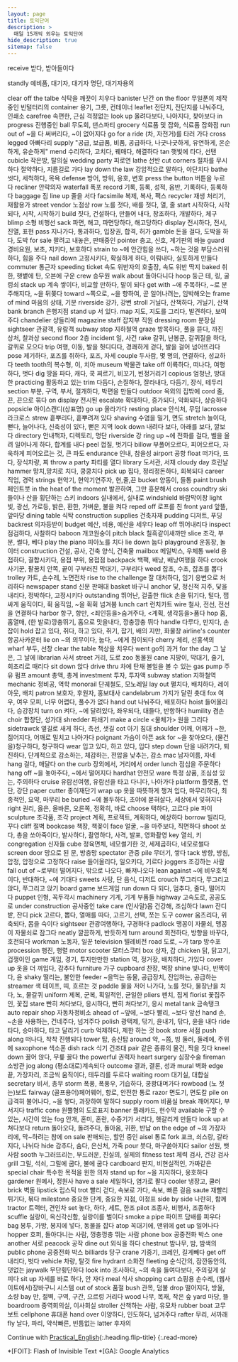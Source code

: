 ```yaml
---
layout: page
title: 토익단어
description: >
  매일 15개씩 외우는 토익단어
hide_description: true
sitemap: false
---
```

receive	받다, 받아들이다 

standly	예비품, 대기자, 대기자 명단, 대기자용의

clear off the talbe	식탁을 깨끗이 치우다
banister	난간
on the floor	무일푼의 제작중인 빈털터리의
container	용기, 그릇, 컨테이너
leaflet	전단지, 전단지를 나눠주다, 인쇄소
carefree	속편한, 근심 걱정없는
look up	올려다보다, 나아지다, 찾아보다
in progress	진행중인
ball	무도회, 댄스파티
grocery	식료품 및 잡화, 식료품 잡화점
run out of	~을 다 써버리다, ~이 없어지다
go for a ride	(차, 자전거)를 타러 가다
cross legged	아빠다리
supply	"공급, 보급품, 비품, 공급하다, 나긋나긋하게, 
유연하게, 온순하게, 유순하게"
mend	수리하다, 고치다, 꿰매다, 해결하다
tan	햇빛에 타다, 선탠
cubicle	작은방, 탈의실
wedding party	피로연
lathe	선반
cut corners	절차를 무시하다 절약하다, 지름길로 가다
lay down the law	강압적으로 말하다, 야단치다
bathe	씻다, 세척하다, 목욕
defense	방어, 방위, 옹호, 변호
press the button	버튼을 누르다
recliner	안락의자
waterfall	폭포
record	기록, 등록, 성적, 음반, 기록하다, 등록하다
baggage	짐
line up	줄을 서다
facsimile	복제, 복사, 팩스
recycler	재생 처리기, 재활용가
street vendor	노점상
row	노를 젓다, 배를 젓다, 열, 줄
start	시작하다, 시작되다, 시작, 시작하기
build	짓다, 건설하다, 만들어 내다, 창조하다, 개발하다, 체구
blimp	소형 비행선
sack	파면, 해고, 파면당하다, 해고당하다
display	전시하다, 전시, 진열, 표현
pass	지나가다, 통과하다, 입장권, 합격, 허가
gamble	돈을 걸다, 도박을 하다, 도박
for sale	팔려고 내놓은, 판매중인
pointer	충고, 신호, 계기판의 바늘
guard	경비요원, 보초, 지키다, 보호하다
strain to	~에 안간힘을 쓰다, ~하는 것을 부담스러워 하다, 힘을 주다
nail down	고정시키다, 확실하게 하다, 이뤄내다, 실토하게 만들다
commuter	통근자
speeding ticket	속도 위반자의 호출장, 속도 위반 딱지
baked	취한, 햇볕에 탄, 오븐에 구운
crew	승무원
walk about	돌아다니다
hoop	둥근 테, 링, 굴렁쇠
stack up	계속 쌓이다, 비교할 만하다, 말이 되다
get with	~에 주목하다, ~로 분주해지다, ~을 뒤쫒다
toward	~쪽으로, ~을 향하여, 곧 일어나려는, 임박해오는
frame of mind	마음의 상태, 기분
riverside	강가, 강변
stroll	거닐다, 산책하다, 거닐기, 산책
bank branch	은행지점
stand up	서 있다.
map	지도, 지도를 그리다, 발견하다, 보여주다
chandelier	샹들리에
magazine staff	잡지부 직원
dressing room	분장실
sightseer	관광객, 유람객
subway stop	지하철역
graze	방목하다, 풀을 뜯다, 까진 상처, 찰과상
second floor	2층
incident	일, 사건
rake	갈퀴, 난봉쿤, 갈퀴질을 하다, 갈퀴로 모으다
trip	여행, 이동, 발을 헛디디다, 경쾌하게 걷다, 발을 걸어 넘어뜨리다
pose	제기하다, 포즈를 취하다, 포즈, 자세
couple	두사람, 몇 명의, 연결하다, 성교하다
teeth	tooth의 복수형, 이, 치아
museum	박물관
take off	이륙하다, 떠나다, 여행하다, 벗다
dig	땅을 파다, 캐다, 쿡 찌르기, 비꼬기, 빈정거리기
copious	엄청난, 방대한
practicing	활동하고 있는
trim	다듬다, 손질하다, 잘라내다, 다듬기, 장식, 테두리
section	부분, 구역, 부서, 절개하다, 박편을 만들다
outdoor	옥외의 집밖에
cord	줄, 끈, 끈으로 묶다
on display	전시된
escalate	확대하다, 증가되다, 악화되다, 상승하다
popsicle	아이스캔디(상표명)
go up	올라가다
resting place	안식처, 무덤
lacrosse	라크로스
strew	흩뿌리다, 흩뿌려져 있다
shaving	수염을 밀기, 면도
stretch	늘이다, 뻗다, 늘어나다, 신축성이 있다, 뻗은 지역
look down	내려다 보다, 아래를 보다, 깔보다
directory	안내책자, 디렉토리, 명단
riverside	강
ring up	~에 전화를 걸다, 벨을 올려 일어나게 하다, 합계를 내다
peel	껍질, 벗기다
billow	부풀어오르다, 피어오르다, 자욱하게 피어오르는 것, 큰 파도
endurance	인내, 참을성
airport	공항
float	떠가다, 뜨다, 장식차량, 찌
throw a party	파티를 열다
library	도서관, 서재
cloudy day	흐린날
hammer	망치,망치로 치다, 쿵쿵치다
pick up	집다, 정리정돈하다, 회복되다
career	직업, 경력
strings	현악기, 현악기연주자, 현,줄,끈
bucket	양동이, 들통
paint brush	페인트붓
in the heat of the moment	발끈하여, 그만 흥분해서
cross coundtry ski	들이나 산을 횡단하는 스키
indoors	실내에서, 실내로
windshield	바람막이창
light	빛, 광선, 가로등, 밝은, 환한, 가벼운, 불을 켜다
reped off	로프를 친
front yard	앞뜰, 앞마당
dining table	식탁
construction supplies	건축자재
pudding	디저트, 푸딩
backrest	의자등받이
budget	예산, 비용, 예산을 세우다
leap off	뛰어내리다
inspect	점검하다, 사찰하다
baboon	개코원숭이
pitch black	칠흑같이새까만
slice	조각, 부분, 썰다, 베다
play the piano	피아노를 치다
lie down	눕다
playground	운동장, 놀이터
construction	건설, 공사, 건축 양식, 건축물
mailbox	메일박스, 우체통
weld	용접하다, 결합시키다, 용접 부위, 용접점
backpack	백팩, 배낭, 배낭여행을 하다
crook	사기꾼, 팔꿈치 안쪽, 끝이 구부러진 막대기, 구부리다
weed	잡초, 수초, 잡초를 뽑다
trolley	카트, 손수레, 노면전차
rise to the challenge	잘 대처하다, 임기 응변으로 처리하다
newspaper stand	신문 판매대
basket	바구니
anchor	닻, 정신적 지주, 닻을 내리다, 정박하다, 고정시키다
outstanding	뛰어난, 걸출한
flick	손을 튀기다, 털다, 잽싸게 움직이다, 휙 움직임, ~을 휙휙 넘겨봄
lunch cart	런치카트
wire	철사, 전선, 전선을 연결하다
harbor	항구, 항만, <죄인등을>숨겨주다, <계획, 생각등을>품다
hop	홉, 홉열매, (한 발로)깡충뛰기, 홉으로 맛을내다, 깡충깡충 뛰다
handle	다루다, 만지다, 손잡이
hold	잡고 있다, 쥐다, 하고 있다, 쥐기, 잡기, 배의 지만, 화물창
airline's counter	항공사카운터
lie on	~의 의무이다, 눕다, ~에게 짐이되다
cherry	체리, 선홍색의
wharf	부두, 선창
clear the table	책상을 치우다
went	go의 과거
for the day	그 날은, 그 날에
librarian	사서
street	거리, 도로
zoo	동물원
cane	지팡이, 막대기, 줄기, 회초리로 때리다
sit down	앉다
drive thru	차에 탄채 볼일을 볼 수 있는
gas pump	주유 펌프
amount	총액, 총계
investment	투자, 투자액
subway station	지하철역
mechanic	정비공, 역학
monorail	단궤철도, 모노레일
lay out	펼치다, 배치하다, 레이아웃, 배치
patron	보호자, 후원자, 홍보대사
candelabrum	가지가 달린 촛대
fox	여우, 여우 모피, 너무 어렵다, 풀수가 없다
hand out	나눠주다, 배포하다
hoist	들어올리다, 승강장치
turn on	켜다, ~에 달려있다, 좌우되다, 대들다, 반항하다
humility	겸손
choir	합창단, 성가대
shredder	파쇄기
make a circle	<물체가> 원을 그리다
sidetrawck	옆길로 새게 하다, 측선, 샛길
cot	아기 침대
shoulder	어깨, 어깨가 ~한, 짊어지다, 어깨로 밀치고 나아가다
poignant	가슴이 아픈
ask for	~을 찾아오다, (물건을)청구하다, 청구하다
wear	입고 있다, 하고 있다, 입다
step down	단을 내려가다, 퇴진하다, 단계적으로 감소하는, 체감하는, 전압을 낮추는, 감소
mac	남자이름, 자네
hang	걸다, 매달다
on the curb	장외에서, 거리에서
order lunch	점심을 주문하다
hang off	~을 놓아주다, ~에서 떨어지다
hardhat	안전모
ware	특정 상품, 조심성 있는, 주의하다
cruise	유람선여행, 유람선을 타고 다니다, 나아가다
platform	플랫폼, 연단, 강단
paper cutter	종이재단기
wrap up	옷을 따뜻하게 챙겨 입다, 마무리하다, 최종적인, 요약, 마무리
be buried	~에 몰두하다, 초야에 묻혀살다, 세상에서 잊혀지다
right	권리, 옳은, 올바른, 오른쪽, 정확히, 바로
choose	택하다, 고르다
pie	파이
sculpture	조각품, 조각
project	계획, 프로젝트, 계획하다, 예상하다
borrow	빌리다, 꾸다
cliff	절벽
bookcase	책장, 책꽂이
face	얼굴, ~을 마주보다, 직면하다
shoot	쏘다, 총을 쏘아죽이다, 발사하다, 촬영하다, 사격, 발포, 영화촬영
key	열쇠, 키
congregation	신자들
cube	정육면체, 네모썰기한 것, 세제곱하다, 네모로썰다
screen door	망으로 된 문, 방충망
spectator	관중
pile	무더기, 쌓다
tack	방향, 방침, 압정, 압정으로 고정하다
raise	들어올리다, 일으키다, 기르다
joggers	조깅하는 사람
fall out of	~로부터 떨어지다, 밖으로 나오다, 빠져나오다
lean against	~에 비우호적이다, 반대하다, ~에 기대다
sweets	사탕, 단 음식, 디저트
crouch	쭈그리다, 쭈그리고 앉다, 쭈그리고 앉기
board game	보드게임
run down	다 되다, 멈추다, 줄다, 떨어지다
puppet	인형, 꼭두각시
machinery	기계, 기계 부품들
highway	고속도로, 공공도로
under construction	공사중인
take care	(인사말)몸 건강해, 조심하다
lawn	잔디밭, 잔디
pick 	고르다, 뽑다, 열매를 따다, 고르기, 선택, 쪼는 도구
cower	움츠리다, 위축되다, 몸을 숙이다
sightseer	관광여행하다, 구경하다
padlock	맹꽁이 자물쇠, 맹꽁이 자물쇠로 잠그다
neatly	깔끔하게, 반듯하게
turn around	회전하다, 방향을 바꾸다, 호전되다
workman	노동자, 일꾼
television	텔레비전
road	도로, ~가
tarp	방수포
procession	행진, 행렬
motor scooter	모터스쿠터
box	상자, 갑
chicken	닭, 닭고기, 겁쟁이인
game	게임, 경기, 투지만만한
station	역, 정거장, 배치하다, 가있다
cover up	옷을 더 껴입다, 감추다
furniture	가구
cupboard	찬장, 벽장
shine	빛나다, 반짝이다, 윤
shaky	떨리는, 불안한
feeder	~을먹는 동물, 공급장치, 진입하는, 공급하는
streamer	색 테이프, 띠, 흐르는 것
paddle	물을 저어 나가다, 노를 젓다, 물장난을 치다, 노, 물갈퀴
uniform	제복, 군복, 획일적인, 균일한
pliers	펜치, 집게
florist	꽃집주인, 꽃집
stare	빤히 쳐다보다, 응시하다, 빤히 쳐다보기, 응시
metal tank	금속탱크
auto repair shop	자동차정비소
ahead of	~앞에, ~보다 빨리, ~보다 앞선
hand	손, ~손을 사용하는, 건네주다, 넘겨주다
polish	광택제, 닦기, 윤내기, 닦다, 윤을 내다
ride	타다, 승마하다, 타고 달리기
curb	억제하다, 제한 하는 것
book store	서점
push along	떠나다, 착착 진행되다
tower	탑, 송신탑
around	약, ~쯤, 빙 둘러, 둘레에, 주위에
saxophone	색소폰
dish rack	식기 건조대
pair	같은 종류의 물건, 짝을 짓다
kneel down	꿇어 앉다, 무릎 꿇다
the powerful	권력자
heart surgery	심장수술
fireman	소방관
jog along	(평소대로)계속되다
outcome	결과, 결론, 성과
mural	벽화
edge	끝, 가장자리, 조금씩 움직이다, 테두리를 두르다
waiting room	대기실, 대합실
secretary	비서, 총무
storm	폭풍, 폭풍우, 기습하다, 쿵쾅대며가다
rowboad	(노 젓는)보트
fairway	(골프용어)페어웨어, 항로, 안전한 통로
razor	면도기, 면도칼
pile on	급격히 불어나다, ~을 쌓다, 과장하여 말하다
supply room	비품실
break	깨어지다, 부서지다
traffic cone	원뿔형의 도로표지
banner	플래카드, 현수막
available	구할 수 있는, 시간이 있는
fog	안개, 혼미, 혼란, 수증기가 서리다, 헷갈리게 만들다
look up at	쳐다보다
return	돌아오다, 돌려주다, 돌아옴, 귀환, 반납
on the edge of	~의 가장자리에, 막~하려는 참에
on sale	판매되는, 할인 중인
aisel	통로
fork	포크, 쇠스랑, 갈라지다, 나뉘다
hide	감추다, 숨다, 은신처, 가죽
pour	붓다, 마구쏟아지다
sailor	선원, 뱃사람
sooth	누그러뜨리는, 부드러운, 진실의, 실제의
fitness test	체력 검사, 건강 검사
grill	그릴, 석쇠, 그릴에 굽다, 불에 굽다
cardboard	판지, 비현실적인, 가짜같은
special chair	특수한 목적을 윈한 의자
stand up for	~을 지지하다, 옹호하다
gardener	원예사, 정원사
have a sale	세일하다, 염가로 팔다
cooler	냉장고, 쿨러
brick	벽돌
lipstick	립스틱
trot	빨리 걷다, 속보로 가다, 속보, 빠른 걸음
saute	재빨리 튀기다, 볶다
milestone	중요한 단계, 중요한 지점, 이정표
side by side	나란히, 함께
tractor	트랙터, 견인차
set	놓다, 하다, 세트, 한조
pilot	조종사, 비행사, 조종하다
scuffle	실랑이, 옥신각신함, 실랑이를 벌이다
smoke a pipe	파이프 담배를 피우다
bag	봉투, 가방, 봉지에 넣다, 동물을 잡다
atop	꼭대기에, 맨위에
get up	일어나다
hopper	호퍼, 돌아다니는 사람, 껑충껑충 뛰는 사람
phone box	공중전화 박스
one another	서로
peacock	공작
dine out	외식을 하다
chestnut	밤나무, 밤, 밤색의
public phone	공중전화 박스
billiards	당구
crane	기중기, 크레인, 길게빼다
get off	내리다, 벗다
vehicle	차량, 탈것
fire hydrant	소화전
fleeting	순식간의, 잠깐동안의, 덧없는
jaywalk	무단횡단하다
look into	조사하다, ~의 속을 들여다보다, 주의깊게 살피다
sit up	자세를 바로 하다, 안 자다
meal	식사
shopping cart	쇼핑용 손수레, (웹사이트에서)장바구니 시스템
out of stock	품절
bush	관목, 덤불
drop	떨어지다, 방울, 소량
bay	만, 절벽, 구역, 구간, 으르렁 거리다
wood	나무, 목재, 작은 숲
yard	마당, 뜰
boardroom	중역회의실, 이사회실
stroller	산책하는 사람, 유모차
rubber boat	고무보트
cellphone	휴대폰
hand over	이양하다, 인도하다, 넘겨주다
rafter	무리, 서까래
fly	날다, 파리, 약삭빠른, 빈틈없는
latter	후자의


Continue with [Practical_English](.md){:.heading.flip-title}
{:.read-more}


[config]: https://github.com/hydecorp/hydejack-starter-kit/blob/v9/_config.yml
[social]: https://github.com/hydecorp/hydejack-starter-kit/blob/v9/_data/social.yml
[authors]: https://github.com/hydecorp/hydejack-starter-kit/blob/v9/_data/authors.yml
[strings]: https://github.com/hydecorp/hydejack-starter-kit/blob/v9/_data/strings.yml
[mybody]: https://github.com/hydecorp/hydejack-starter-kit/blob/v9/_includes/my-body.html

*[FOIT]: Flash of Invisible Text
*[GA]: Google Analytics
